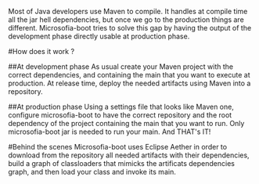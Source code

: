 Most of Java developers use Maven to compile. It handles at compile time all the jar hell dependencies, but once we go to the production things are different. Microsofia-boot tries to solve this gap by having the output of the development phase directly usable at production phase.

#How does it work ?

##At development phase
As usual create your Maven project with the correct dependencies, and containing the main that you want to execute at production. At release time, deploy the needed artifacts using Maven into a repository.

##At production phase
Using a settings file that looks like Maven one, configure microsofia-boot to have the correct repository and the root dependency of the project containing the main that you want to run. Only microsofia-boot jar is needed to run your main.
And THAT's IT! 

#Behind the scenes
Microsofia-boot uses Eclipse Aether in order to download from the repository all needed artifacts with their dependencies, build a graph of classloaders that mimicks the artificats dependencies graph, and then load your class and invoke its main.
